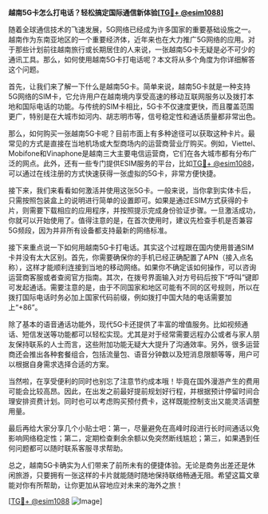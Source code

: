 **越南5G卡怎么打电话？轻松搞定国际通信新体验[[TG💪+ @esim1088](https://t.me/s/esim1088)]**

随着全球通信技术的飞速发展，5G网络已经成为许多国家的重要基础设施之一。越南作为东南亚地区的一个重要经济体，近年来也在大力推广5G网络的应用。对于那些计划前往越南旅行或长期居住的人来说，一张越南5G卡无疑是必不可少的通讯工具。那么，如何使用越南5G卡打电话呢？本文将从多个角度为你详细解答这个问题。

首先，让我们来了解一下什么是越南5G卡。简单来说，越南5G卡就是一种支持5G网络的SIM卡，它允许用户在越南境内享受高速的移动互联网服务以及拨打本地和国际电话的功能。与传统的SIM卡相比，5G卡不仅速度更快，而且覆盖范围更广，特别是在大城市如河内、胡志明市等，信号稳定性和通话质量都非常出色。

那么，如何购买一张越南5G卡呢？目前市面上有多种途径可以获取这种卡片。最常见的方式是直接在当地机场或大型商场内的运营商营业厅购买。例如，Viettel、Mobifone和Vinaphone是越南三大主要电信运营商，它们在各大城市都有分布广泛的网点。此外，还有一些专门提供ESIM服务的平台，比如[TG💪+ @esim1088](https://t.me/s/esim1088)，可以通过在线注册的方式快速获得一张虚拟的5G卡，非常方便快捷。

接下来，我们来看看如何激活并使用这张5G卡。一般来说，当你拿到实体卡后，只需按照包装盒上的说明进行简单的设置即可。如果是通过ESIM方式获得的卡片，则需要下载相应的应用程序，并按照提示完成身份验证步骤。一旦激活成功，你就可以开始使用了。值得注意的是，在首次使用时，建议先检查手机是否兼容5G频段，因为并非所有设备都支持最新的网络标准。

接下来重点说一下如何用越南5G卡打电话。其实这个过程跟在国内使用普通SIM卡并没有太大区别。首先，你需要确保你的手机已经正确配置了APN（接入点名称），这样才能顺利连接到当地的移动网络。如果你不确定该如何操作，可以咨询运营商客服或者查阅官方指南。其次，在拨号界面输入对方号码后按下“呼叫”键即可发起通话。需要注意的是，由于不同国家和地区可能有不同的区号规则，所以在拨打国际电话时务必加上国家代码前缀，例如拨打中国大陆的电话需要加上“+86”。

除了基本的语音通话功能外，现代5G卡还提供了丰富的增值服务。比如视频通话、短信发送等功能都可以轻松实现。尤其是对于经常需要远程办公或者与家人朋友保持联系的人士而言，这些附加功能无疑大大提升了沟通效率。另外，很多运营商还会推出各种套餐组合，包括流量包、语音分钟数以及短消息限额等等，用户可以根据自身需求选择合适的方案。

当然啦，在享受便利的同时也别忘了注意节约成本哦！毕竟在国外漫游产生的费用可能会比较高昂。因此，在出发之前最好提前规划好行程，并根据预计停留时间合理安排资费计划。同时也可以考虑购买预付费卡，这样既能控制支出又能灵活调整用量。

最后再给大家分享几个小贴士吧：第一，尽量避免在高峰时段进行长时间通话以免影响网络稳定性；第二，定期检查剩余余额以免突然断线尴尬；第三，如果遇到任何问题都可以随时联系客服寻求帮助。

总之，越南5G卡确实为人们带来了前所未有的便捷体验。无论是商务出差还是休闲旅游，只要拥有一张这样的卡片就能随时随地保持联络畅通无阻。希望这篇文章能对你有所帮助，让你更加从容地应对未来的海外之旅！

[[TG💪+ @esim1088](https://t.me/s/esim1088) ![Image](https://i.postimg.cc/4NQfJmqS/Snipaste-2025-05-13-00-14-12.png)]